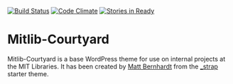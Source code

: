 [![Build Status](https://travis-ci.org/MITLibraries/mitlib-courtyard.svg)](https://travis-ci.org/MITLibraries/mitlib-courtyard)
[![Code Climate](https://codeclimate.com/github/MITLibraries/mitlib-courtyard/badges/gpa.svg)](https://codeclimate.com/github/MITLibraries/mitlib-courtyard)
[![Stories in Ready](https://badge.waffle.io/MITLibraries/mitlib-courtyard.svg?label=ready&title=Ready)](http://waffle.io/MITLibraries/mitlib-courtyard)

Mitlib-Courtyard
======

Mitlib-Courtyard is a base WordPress theme for use on internal projects at the MIT Libraries. It has been created by [Matt Bernhardt](https://github.com/matt-bernhardt) from the [_strap](https://github.com/ptbello/_strap) starter theme.